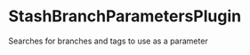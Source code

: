 StashBranchParametersPlugin
===========================

Searches for branches and tags to use as a parameter
